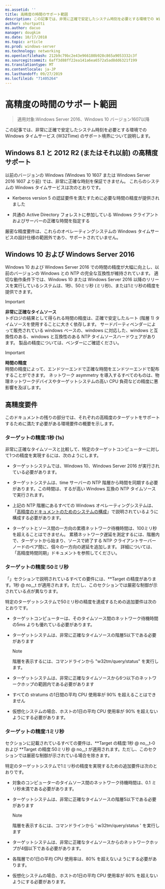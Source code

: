 ```yaml
---
ms.assetid: ''
title: 高精度の時間のサポート範囲
description: この記事では、非常に正確で安定したシステム時刻を必要とする環境での Windows タイム (W32Time) サービスのサポート境界について説明します。
author: shortpatti
ms.author: dacuo
manager: dougkim
ms.date: 10/17/2018
ms.topic: article
ms.prod: windows-server
ms.technology: networking
ms.openlocfilehash: 212b9c79bc2e43e966180b928c865a9053332c3f
ms.sourcegitcommit: 6aff3d88ff22ea141a6ea6572a5ad8dd6321f199
ms.translationtype: MT
ms.contentlocale: ja-JP
ms.lasthandoff: 09/27/2019
ms.locfileid: "71405264"
---
```

# <a name="support-boundary-for-high-accuracy-time"></a>高精度の時間のサポート範囲

>適用対象:Windows Server 2016、Windows 10 バージョン1607以降

この記事では、非常に正確で安定したシステム時刻を必要とする環境での Windows タイムサービス (W32Time) のサポート境界について説明します。

## <a name="high-accuracy-support-for-windows-81-and-2012-r2-or-prior"></a>Windows 8.1 と 2012 R2 (またはそれ以前) の高精度サポート

以前のバージョンの Windows (Windows 10 1607 または Windows Server 2016 1607 より前) では、非常に正確な時刻を保証できません。 これらのシステムの Windows タイムサービスは次のとおりです。

-   Kerberos version 5 の認証要件を満たすために必要な時間の精度が提供されました

-   共通の Active Directory フォレストに参加している Windows クライアントおよびサーバーの正確な時間を指定する

厳密な精度要件は、これらのオペレーティングシステムの Windows タイムサービスの設計仕様の範囲外であり、サポートされていません。

## <a name="windows-10-and-windows-server-2016"></a>Windows 10 および Windows Server 2016

Windows 10 および Windows Server 2016 での時間の精度が大幅に向上し、以前のバージョンの Windows との NTP の完全な互換性が維持されています。 適切な動作条件下では、Windows 10 または Windows Server 2016 以降のリリースを実行しているシステムは、1秒、50ミリ秒 (ミリ秒)、または1ミリ秒の精度を提供できます。

>[!IMPORTANT]
>**非常に正確なタイムソース**<br>
>トポロジの結果として得られる時間の精度は、正確で安定したルート (階層 1) タイムソースを使用することに大きく依存します。 サードパーティベンダーによって販売されている windows ベースの、windows に対応した、windows と互換性のある、windows と互換性のある NTP タイムソースハードウェアがあります。 製品の精度については、ベンダーにご確認ください。

>[!IMPORTANT]
>**時間の精度**<br>
>時間の精度によって、エンドツーエンドで正確な時間をエンドツーエンドで配布することができます。 ネットワーク asymmetry を導入するすべてのものは、物理ネットワークデバイスやターゲットシステムの高い CPU 負荷などの精度に悪影響を及ぼします。

## <a name="high-accuracy-requirements"></a>高精度要件

このドキュメントの残りの部分では、それぞれの高精度のターゲットをサポートするために満たす必要がある環境要件の概要を示します。

### <a name="target-accuracy-1-second-1s"></a>ターゲットの精度:1秒 (1s)

非常に正確なタイムソースと比較して、特定のターゲットコンピューターに対して1つの精度を実現するには、次のようにします。

-   ターゲットシステムでは、Windows 10、Windows Server 2016 が実行されている必要があります。

-   ターゲットシステムは、time サーバーの NTP 階層から時間を同期する必要があります。この時間は、するが高い Windows 互換の NTP タイムソースで実行されます。

-   上記の NTP 階層にあるすべての Windows オペレーティングシステムは、「[高精度のドキュメントのためのシステムの構成](configuring-systems-for-high-accuracy.md)」で説明されているように構成する必要があります。

-   ターゲットとソース間の一方向の累積ネットワーク待機時間は、100ミリ秒を超えることはできません。 累積ネットワーク遅延を測定するには、階層内で、ターゲットから始まり、ソースで終了する NTP クライアントサーバーノードのペア間に、個々の一方向の遅延を追加します。 詳細については、「高精度時間同期」ドキュメントを参照してください。

### <a name="target-accuracy-50-milliseconds"></a>ターゲットの精度:50ミリ秒

「」セクションで説明されているすべての要件には、**Target の精度があります。1秒 @ no__t が適用されます。ただし、このセクションでは厳密な制御が示されている点が異なります。

特定のターゲットシステムで50ミリ秒の精度を達成するための追加要件は次のとおりです。

-   ターゲットコンピューターは、そのタイムソース間のネットワーク待機時間の5ms よりも優れている必要があります。

-   ターゲットシステムは、非常に正確なタイムソースの階層5以下である必要があります

    >[!Note]
    >階層を表示するには、コマンドラインから "w32tm/query/status" を実行します。

-   ターゲットシステムは、非常に正確なタイムソースから6つ以下のネットワークホップの範囲内である必要があります

-   すべての stratums の1日間の平均 CPU 使用率が 90% を超えることはできません

-   仮想化システムの場合、ホストの1日の平均 CPU 使用率が 90% を超えないようにする必要があります。

### <a name="target-accuracy-1-millisecond"></a>ターゲットの精度:1ミリ秒

セクションに記載されているすべての要件は、**Target の精度:1秒 @ no__t-0 および **Target の精度:50ミリ秒 @ no__t が適用されます。ただし、このセクションでは厳密な制御が示されている場合を除きます。

特定のターゲットシステムで1ミリ秒の精度を実現するための追加要件は次のとおりです。

-   対象のコンピューターのタイムソース間のネットワーク待機時間は、0.1 ミリ秒未満である必要があります。

-   ターゲットシステムは、非常に正確なタイムソースの階層5以下である必要があります

    >[!Note]
    >階層を表示するには、コマンドラインから ' w32tm/query/status ' を実行します

-   ターゲットシステムは、非常に正確なタイムソースからのネットワークホップが4個以下である必要があります。

-   各階層での1日の平均 CPU 使用率は、80% を超えないようにする必要があります。

-   仮想化システムの場合、ホストの1日の平均 CPU 使用率が 80% を超えないようにする必要があります。
